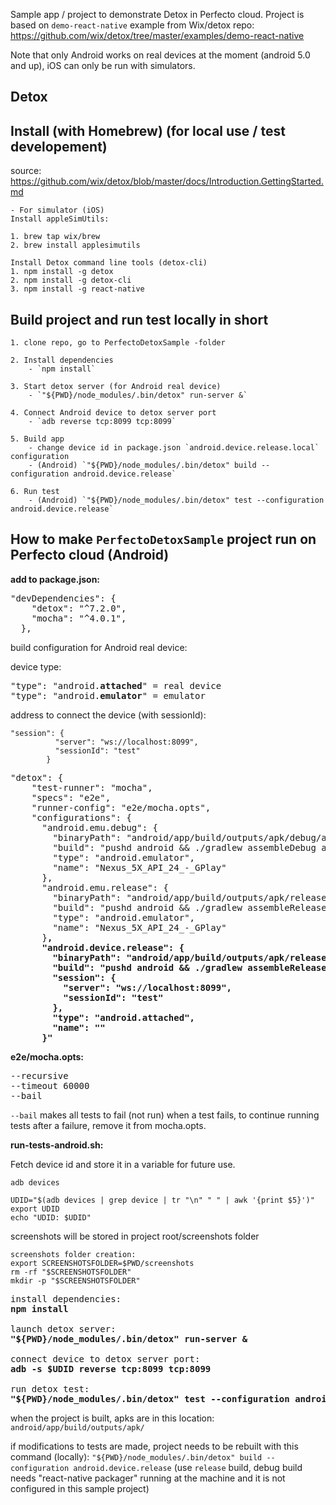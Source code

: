 Sample app / project to demonstrate Detox in Perfecto cloud. Project is based on `demo-react-native` example from Wix/detox repo:
https://github.com/wix/detox/tree/master/examples/demo-react-native

Note that only Android works on real devices at the moment (android 5.0 and up), iOS can only be run with simulators.

Detox
-------------


Install (with Homebrew) (for local use / test developement)
-------------

source: https://github.com/wix/detox/blob/master/docs/Introduction.GettingStarted.md

	- For simulator (iOS)
	Install appleSimUtils:

	1. brew tap wix/brew
	2. brew install applesimutils

	Install Detox command line tools (detox-cli)
	1. npm install -g detox
	2. npm install -g detox-cli
	3. npm install -g react-native



Build project and run test locally in short
-------------------- 


	1. clone repo, go to PerfectoDetoxSample -folder
	
	2. Install dependencies
 		- `npm install`
	
	3. Start detox server (for Android real device)
		- `"${PWD}/node_modules/.bin/detox" run-server &`
	
	4. Connect Android device to detox server port
		- `adb reverse tcp:8099 tcp:8099` 
	
	5. Build app
		- change device id in package.json `android.device.release.local` configuration
		- (Android) `"${PWD}/node_modules/.bin/detox" build --configuration android.device.release`
	
	6. Run test
		- (Android) `"${PWD}/node_modules/.bin/detox" test --configuration android.device.release`



How to make `PerfectoDetoxSample` project run on Perfecto cloud (Android)
-----------------------------------------------------


**add to package.json:**

<pre>
"devDependencies": {
    "detox": "^7.2.0",
    "mocha": "^4.0.1",
  },
</pre>


build configuration for Android real device:

device type:

<pre>
"type": "android.<b>attached</b>" = real device
"type": "android.<b>emulator</b>" = emulator
</pre>


address to connect the device (with sessionId):

```
"session": {
          "server": "ws://localhost:8099",
          "sessionId": "test"
        }
```

<pre>
"detox": {
    "test-runner": "mocha",
    "specs": "e2e",
    "runner-config": "e2e/mocha.opts",
    "configurations": {
      "android.emu.debug": {
        "binaryPath": "android/app/build/outputs/apk/debug/app-debug.apk",
        "build": "pushd android && ./gradlew assembleDebug assembleAndroidTest -DtestBuildType=debug && popd",
        "type": "android.emulator",
        "name": "Nexus_5X_API_24_-_GPlay"
      },
      "android.emu.release": {
        "binaryPath": "android/app/build/outputs/apk/release/app-release.apk",
        "build": "pushd android && ./gradlew assembleRelease assembleAndroidTest -DtestBuildType=release && popd",
        "type": "android.emulator",
        "name": "Nexus_5X_API_24_-_GPlay"
      }<b>,
      "android.device.release": {
        "binaryPath": "android/app/build/outputs/apk/release/app-release.apk",
        "build": "pushd android && ./gradlew assembleRelease assembleAndroidTest -DtestBuildType=release && popd",
        "session": {
          "server": "ws://localhost:8099",
          "sessionId": "test"
        },
        "type": "android.attached",
        "name": ""
      }"</b>
</pre>


**e2e/mocha.opts:**

<pre>
--recursive
--timeout 60000
--bail
</pre>

`--bail` makes all tests to fail (not run) when a test fails, to continue running tests after a failure, remove it from mocha.opts.


**run-tests-android.sh:**

Fetch device id and store it in a variable for future use.
```
adb devices

UDID="$(adb devices | grep device | tr "\n" " " | awk '{print $5}')"
export UDID
echo "UDID: $UDID"
```
screenshots will be stored in project root/screenshots folder

```
screenshots folder creation:
export SCREENSHOTSFOLDER=$PWD/screenshots
rm -rf "$SCREENSHOTSFOLDER"
mkdir -p "$SCREENSHOTSFOLDER"
```

<pre>
install dependencies:
<b>npm install</b>

launch detox server:
<b>"${PWD}/node_modules/.bin/detox" run-server &</b>

connect device to detox server port:
<b>adb -s $UDID reverse tcp:8099 tcp:8099</b>

run detox test:
<b>"${PWD}/node_modules/.bin/detox" test --configuration android.device.release -n $UDID </b>
</pre>


when the project is built, apks are in this location:
`android/app/build/outputs/apk/`

if modifications to tests are made, project needs to be rebuilt with this command (locally):
`"${PWD}/node_modules/.bin/detox" build --configuration android.device.release`
(use `release` build, debug build needs "react-native packager" running at the machine and it is not configured in this sample project)


